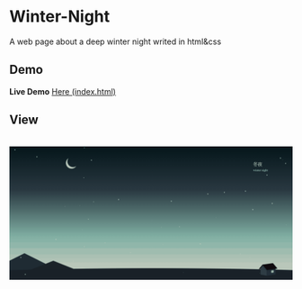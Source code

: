 # Winter-Night
 A web page about a deep winter night writed in html&css


## Demo

**Live Demo** [Here (index.html)](https://github.com/ThorinChen/Winter-Night/blob/main/index.html)


## View

&emsp;&emsp;&emsp;&emsp;&emsp;&emsp;&emsp;&emsp;&emsp;&emsp;&emsp;&emsp;&emsp;&emsp;![site](demo.gif)